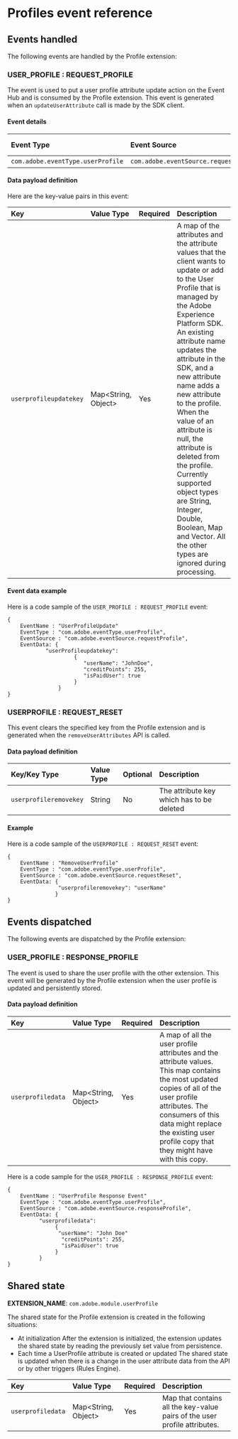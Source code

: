 # Profiles event reference

## Events handled

The following events are handled by the Profile extension:

### USER_PROFILE : REQUEST_PROFILE

The event is used to put a user profile attribute update action on the Event Hub and is consumed by the Profile extension. This event is generated when an `updateUserAttribute` call is made by the SDK client.

#### Event details

| **Event Type** | **Event Source** | **Paired** | **Paired Event** |
| :--- | :--- | :--- | :--- |
| `com.adobe.eventType.userProfile` | `com.adobe.eventSource.requestProfile` | No | N/A |

#### Data payload definition

Here are the key-value pairs in this event:

| **Key** | **Value Type** | **Required** | **Description** |
| :--- | :--- | :--- | :--- |
| `userprofileupdatekey` | Map&lt;String, Object&gt; | Yes | A map of the attributes and the attribute values that the client wants to update or add to the User Profile that is managed by the Adobe Experience Platform SDK. An existing attribute name updates the attribute in the SDK, and a new attribute name adds a new attribute to the profile. When the value of an attribute is null, the attribute is deleted from the profile. Currently supported object types are String, Integer, Double, Boolean, Map and Vector. All the other types are ignored during processing. |

#### Event data example

Here is a code sample of the `USER_PROFILE : REQUEST_PROFILE` event:

```text
{
    EventName : "UserProfileUpdate"
    EventType : "com.adobe.eventType.userProfile",
    EventSource : "com.adobe.eventSource.requestProfile",
    EventData: {
            "userProfileupdatekey":
                     {
                        "userName": "JohnDoe",
                        "creditPoints": 255,
                        "isPaidUser": true
                     }
                }
}
```

### USERPROFILE : REQUEST_RESET

This event clears the specified key from the Profile extension and is generated when the `removeUserAttributes` API is called.

#### Data payload definition

| Key/Key Type | Value Type | Optional | Description |
| :--- | :--- | :--- | :--- |
| `userprofileremovekey` | String | No | The attribute key which has to be deleted |

#### Example

Here is a code sample of the `USERPROFILE : REQUEST_RESET` event:

```text
{
    EventName : "RemoveUserProfile"
    EventType : "com.adobe.eventType.userProfile",
    EventSource : "com.adobe.eventSource.requestReset",
    EventData: {
                "userprofileremovekey": "userName"
               }
}
```

## Events dispatched

The following events are dispatched by the Profile extension:

### USER_PROFILE : RESPONSE_PROFILE

The event is used to share the user profile with the other extension. This event will be generated by the Profile extension when the user profile is updated and persistently stored.

#### Data payload definition

| **Key** | **Value Type** | **Required** | **Description** |
| :--- | :--- | :--- | :--- |
| `userprofiledata` | Map&lt;String, Object&gt; | Yes | A map of all the user profile attributes and the attribute values. This map contains the most updated copies of all of the user profile attributes. The consumers of this data might replace the existing user profile copy that they might have with this copy. |

Here is a code sample for the `USER_PROFILE : RESPONSE_PROFILE` event:

```text
{
    EventName : "UserProfile Response Event"
    EventType : "com.adobe.eventType.userProfile",
    EventSource : "com.adobe.eventSource.responseProfile",
    EventData: {
          "userprofiledata":
               {
                "userName": "John Doe"
                 "creditPoints": 255,
                 "isPaidUser": true
               }
          }
}
```

## Shared state

**EXTENSION_NAME**: `com.adobe.module.userProfile`

The shared state for the Profile extension is created in the following situations:

* At initialization After the extension is initialized, the extension updates the shared state by reading the previously set value from persistence.
* Each time a UserProfile attribute is created or updated The shared state is updated when there is a change in the user attribute data from the API or by other triggers (Rules Engine).

| **Key** | **Value Type** | **Required** | **Description** |
| :--- | :--- | :--- | :--- |
| `userprofiledata` | Map&lt;String, Object&gt; | Yes | Map that contains all the key-value pairs of the user profile attributes. |

